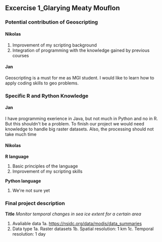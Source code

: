 ## Excercise 1_Glarying Meaty Mouflon

### Potential contribution of Geoscripting 
#### Nikolas
1. Improvement of my scripting background
1. Integration of programming with the knowledge gained by previous courses
#### Jan
Geoscripting is a must for me as MGI student. I would like to learn how to apply coding skills to geo problems. 

### Specific R and Rython Knowledge 
#### Jan
I have programming exerience in Java, but not much in Python and no in R. But this shouldn't be a problem. To finish our project we would need knowledge to handle big raster datasets. Also, the processing should not take much time
#### Nikolas
**R language**
1. Basic principles of the language 
1. Improvement of my scripting skills

**Python language**
1. We're not sure yet

### Final project description
**Title**
*Monitor temporal changes in sea ice extent for a certain area*

1. Avaliable data
   1a. https://nsidc.org/data/modis/data_summaries
1. Data type
   1a. Raster datasets
   1b. Spatial resolution: 1 km
   1c. Temporal resolution: 1 day
